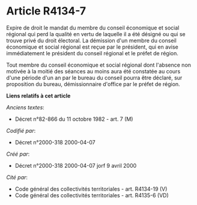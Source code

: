 # Article R4134-7

Expire de droit le mandat du membre du conseil économique et social régional qui perd la qualité en vertu de laquelle il a
été désigné ou qui se trouve privé du droit électoral. La démission d'un membre du conseil économique et social régional est
reçue par le président, qui en avise immédiatement le président du conseil régional et le préfet de région.

Tout membre du conseil économique et social régional dont l'absence non motivée à la moitié des séances au moins aura été
constatée au cours d'une période d'un an par le bureau du conseil pourra être déclaré, sur proposition du bureau,
démissionnaire d'office par le préfet de région.

**Liens relatifs à cet article**

_Anciens textes_:

  - Décret n°82-866 du 11 octobre 1982 - art. 7 (M)

_Codifié par_:

  - Décret n°2000-318 2000-04-07

_Créé par_:

  - Décret n°2000-318 2000-04-07 jorf 9 avril 2000

_Cité par_:

  - Code général des collectivités territoriales - art. R4134-19 (V)
  - Code général des collectivités territoriales - art. R4135-6 (VD)
